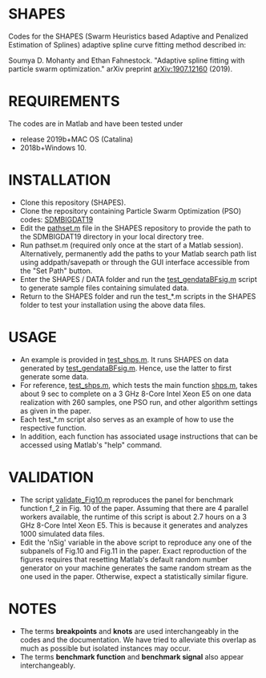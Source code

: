 # SHAPES
Codes for the SHAPES (Swarm Heuristics based Adaptive and Penalized
 Estimation of Splines) adaptive spline curve fitting method described in:
 
Soumya D. Mohanty and Ethan Fahnestock. "Adaptive spline fitting with particle swarm optimization." arXiv preprint [arXiv:1907.12160](https://arxiv.org/abs/1907.12160) (2019).

# REQUIREMENTS
The codes are in Matlab and have been tested under 
- release 2019b+MAC OS (Catalina)
- 2018b+Windows 10.

# INSTALLATION
- Clone this repository (SHAPES).
- Clone the repository containing Particle Swarm Optimization (PSO) codes: [SDMBIGDAT19](https://github.com/mohanty-sd/SDMBIGDAT19.git)
- Edit the [pathset.m](./pathset.m) file in the SHAPES repository to provide the path to the SDMBIGDAT19 directory in your local directory tree.
- Run pathset.m (required only once at the start of a Matlab session). Alternatively, permanently add the paths to your Matlab search path list using addpath/savepath or through the GUI interface accessible from the "Set Path" button.
- Enter the SHAPES / DATA folder and run the [test_gendataBFsig.m](./DATA/test_gendataBFsig.m) script to generate sample files containing simulated data.
- Return to the SHAPES folder and run the test_*.m scripts in the SHAPES folder to test your installation using the above data files. 

# USAGE
- An example is provided in [test_shps.m](./test_shps.m). It runs SHAPES on data generated by [test_gendataBFsig.m](./DATA/test_gendataBFsig.m). Hence, use the latter to first generate some data.
- For reference, [test_shps.m](./test_shps.m), which tests the main function [shps.m](./shps.m), takes about 9 sec to complete on a 3 GHz 8-Core Intel Xeon E5 on one data realization with 260 samples, one PSO run, and other algorithm settings as given in the paper.
- Each test_*.m script also serves as an example of how to use the respective function.
- In addition, each function has associated usage instructions that can be accessed using Matlab's "help" command.

# VALIDATION
-  The script [validate_Fig10.m](./validate_Fig10.m) reproduces the panel for benchmark function f_2 in Fig. 10 of the paper. Assuming that there are 4 parallel workers available, the runtime of this script is about 2.7 hours on a 3 GHz 8-Core Intel Xeon E5. This is because it generates and analyzes 1000 simulated data files.
- Edit the 'nSig' variable in the above script to reproduce any one of the subpanels of Fig.10 and Fig.11 in the paper. Exact reproduction of the figures requires that resetting Matlab's default random number generator on your machine generates the same random stream as the one used in the paper. Otherwise, expect a statistically similar figure.

# NOTES
- The terms **breakpoints** and **knots** are used interchangeably in the codes and the documentation. 
We have tried to alleviate this overlap as much as possible but isolated instances may occur.
- The terms **benchmark function** and **benchmark signal** also appear interchangeably.

